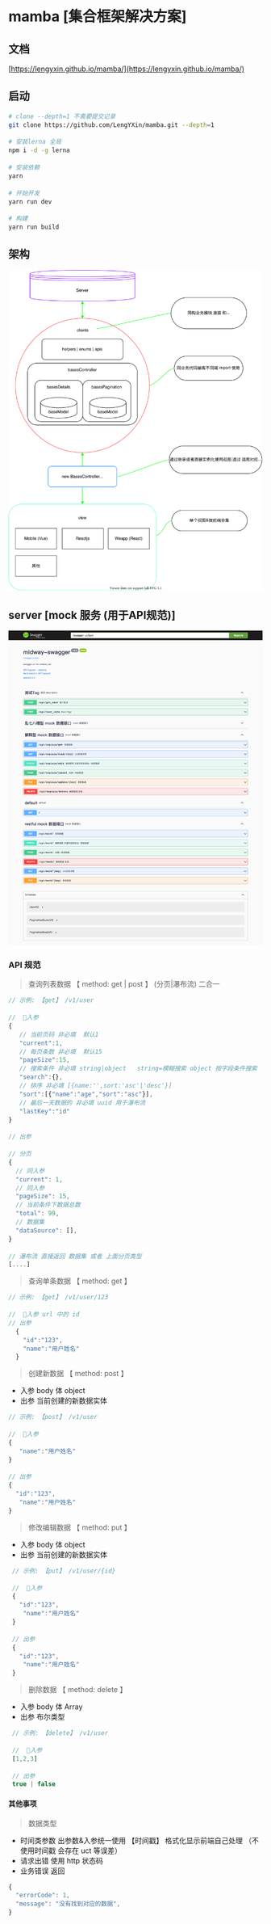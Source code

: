 # mamba [集合框架解决方案] 
## 文档
[https://lengyxin.github.io/mamba/](https://lengyxin.github.io/mamba/)
## 启动

```bash
# clone --depth=1 不需要提交记录
git clone https://github.com/LengYXin/mamba.git --depth=1 

# 安装lerna 全局
npm i -d -g lerna

# 安装依赖
yarn 

# 开始开发
yarn run dev

# 构建
yarn run build
```
## 架构
![RUNOOB 图标](./packages/docs/src/assets/architecture.svg)

## server [mock 服务 (用于API规范)]

![RUNOOB 图标](./packages/docs/src/assets/images/swagger.png)
### API 规范

> 查询列表数据 【 method: get | post 】 (分页|瀑布流) 二合一

  ``` ts 
  // 示例: 【get】 /v1/user

  //  入参 
  {
     // 当前页码 非必填  默认1
     "current":1,    
     // 每页条数 非必填  默认15
     "pageSize":15,  
     // 搜索条件 非必填 string|object   string=模糊搜索 object 按字段条件搜索
     "search":{},
     // 排序 非必填 [{name:'',sort:'asc'|'desc'}]
     "sort":[{"name":"age","sort":"asc"}],
     // 最后一天数据的 非必填 uuid 用于瀑布流
     "lastKey":"id"
  }

  // 出参

  // 分页
  {
    // 同入参
    "current": 1,
    // 同入参
    "pageSize": 15,
    // 当前条件下数据总数
    "total": 99,
    // 数据集
    "dataSource": [],
  }

  // 瀑布流 直接返回 数据集 或者 上面分页类型
  [....]
  ```


> 查询单条数据 【 method: get 】 

  ``` ts 
  // 示例: 【get】 /v1/user/123

  //  入参 url 中的 id
  // 出参
    {
      "id":"123",
      "name":"用户姓名"
    }

  ```

> 创建新数据 【 method: post 】
  + 入参 body 体 object
  + 出参 当前创建的新数据实体
  ``` ts 
  // 示例: 【post】 /v1/user
  
  //  入参 
  {
     "name":"用户姓名"
  }

  // 出参
  {
    "id":"123",
     "name":"用户姓名"
  }
  ```
  
> 修改编辑数据 【 method: put 】
  + 入参 body 体 object
  + 出参 当前创建的新数据实体
 ``` ts 
  // 示例: 【put】 /v1/user/{id}
  
  //  入参 
  {
    "id":"123",
     "name":"用户姓名"
  }

  // 出参
  {
    "id":"123",
     "name":"用户姓名"
  }
  ```
> 删除数据 【 method: delete 】
  + 入参 body 体 Array<string>
  + 出参 布尔类型
 ``` ts 
  // 示例: 【delete】 /v1/user
  
  //  入参 
  [1,2,3]

  // 出参
  true | false
  ```

  #### 其他事项
  > 数据类型
  * 时间类参数 出参数&入参统一使用 【时间戳】  格式化显示前端自己处理 （不使用时间戳 会存在 uct 等误差）
  * 请求出错 使用 http 状态码
  * 业务错误 返回
  ``` ts
  {
    "errorCode": 1,
    "message": "没有找到对应的数据",
  }
  ```


